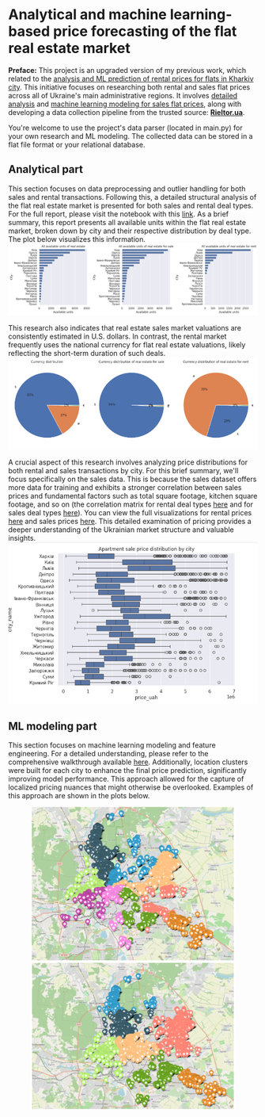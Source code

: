 # Analytical and machine learning-based price forecasting of the flat real estate market
**Preface:** This project is an upgraded version of my previous work, which related to the [analysis and ML prediction of rental prices for flats in Kharkiv city](https://github.com/elch1k/kharkiv_real_estate_rent_market). This initiative focuses on researching both rental and sales flat prices across all of Ukraine's main administrative regions. It involves [detailed analysis](https://github.com/elch1k/ukrainian_real_estate_market/blob/main/eda_and_ml/lun_real_estate_eda.ipynb) and [machine learning modeling for sales flat prices](https://github.com/elch1k/ukrainian_real_estate_market/blob/main/eda_and_ml/lun_real_estate_ml.ipynb), along with developing a data collection pipeline from the trusted source: [**Rieltor.ua**](https://rieltor.ua/).

You're welcome to use the project's data parser (located in main.py) for your own research and ML modeling. The collected data can be stored in a flat file format or your relational database.

Analytical part
--
This section focuses on data preprocessing and outlier handling for both sales and rental transactions. Following this, a detailed structural analysis of the flat real estate market is presented for both sales and rental deal types. For the full report, please visit the notebook with this [link](https://github.com/elch1k/ukrainian_real_estate_market/blob/main/eda_and_ml/lun_real_estate_eda.ipynb).
As a brief summary, this report presents all available units within the flat real estate market, broken down by city and their respective distribution by deal type. The plot below visualizes this information.
![flat_real_estate_units](https://github.com/elch1k/ukrainian_real_estate_market/blob/main/images/img_2.png)

This research also indicates that real estate sales market valuations are consistently estimated in U.S. dollars. In contrast, the rental market frequently uses the national currency for flat real estate valuations, likely reflecting the short-term duration of such deals.
![currency_distribution](https://github.com/elch1k/ukrainian_real_estate_market/blob/main/images/img_1.png)

A crucial aspect of this research involves analyzing price distributions for both rental and sales transactions by city. For this brief summary, we'll focus specifically on the sales data. This is because the sales dataset offers more data for training and exhibits a stronger correlation between sales prices and fundamental factors such as total square footage, kitchen square footage, and so on (the correlation matrix for rental deal types [here](https://github.com/elch1k/ukrainian_real_estate_market/blob/main/images/img_5.png) and for sales deal types [here](https://github.com/elch1k/ukrainian_real_estate_market/blob/main/images/img_6.png)). You can view the full visualizations for rental prices [here](https://github.com/elch1k/ukrainian_real_estate_market/blob/main/images/img_3.png) and sales prices [here](https://github.com/elch1k/ukrainian_real_estate_market/blob/main/images/img_4.png). This detailed examination of pricing provides a deeper understanding of the Ukrainian market structure and valuable insights.
![sales_price_distribution](https://github.com/elch1k/ukrainian_real_estate_market/blob/main/images/img_4.png)

ML modeling part
--
This section focuses on machine learning modeling and feature engineering. For a detailed understanding, please refer to the comprehensive walkthrough available [here](https://github.com/elch1k/ukrainian_real_estate_market/blob/main/eda_and_ml/lun_real_estate_ml.ipynb). Additionally, location clusters were built for each city to enhance the final price prediction, significantly improving model performance. This approach allowed for the capture of localized pricing nuances that might otherwise be overlooked. Examples of this approach are shown in the plots below.
<p align="center">
  <img src="https://github.com/elch1k/ukrainian_real_estate_market/blob/main/images/img_7.png" width="410"/>
  <img src="https://github.com/elch1k/ukrainian_real_estate_market/blob/main/images/img_8.png" width="410"/>
</p>
